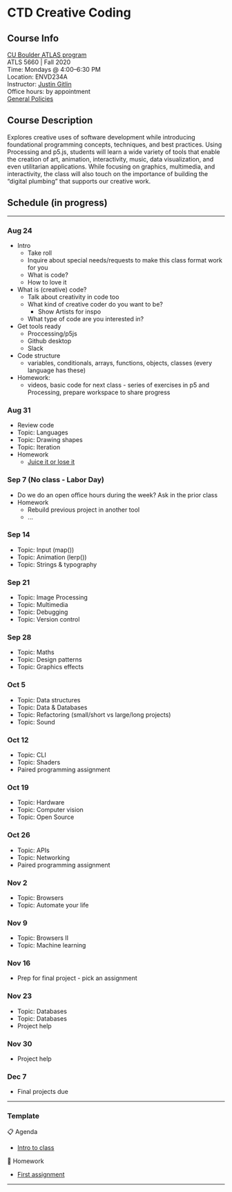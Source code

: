 # CTD Creative Coding

## Course Info

[CU Boulder ATLAS program](https://www.colorado.edu/atlas/academics/graduate/ms-technology-media-society) <br>
ATLS 5660 | Fall 2020 <br>
Time: Mondays @ 4:00–6:30 PM <br>
Location: ENVD234A <br>
Instructor: [Justin Gitlin](https://cacheflowe.com) <br>
Office hours: by appointment <br>
[General Policies](./docs/policies.md)

## Course Description

Explores creative uses of software development while introducing foundational programming concepts, techniques, and best practices. Using Processing and p5.js, students will learn a wide variety of tools that enable the creation of art, animation, interactivity, music, data visualization, and even utilitarian applications. While focusing on graphics, multimedia, and interactivity, the class will also touch on the importance of building the “digital plumbing” that supports our creative work.

## Schedule (in progress)

---

### Aug 24
* Intro
  * Take roll
  * Inquire about special needs/requests to make this class format work for you
  * What is code?
  * How to love it
* What is (creative) code?
  * Talk about creativity in code too
  * What kind of creative coder do you want to be?
    * Show Artists for inspo
  * What type of code are you interested in?
* Get tools ready
  * Proccessing/p5js
  * Github desktop
  * Slack
* Code structure
  * variables, conditionals, arrays, functions, objects, classes (every language has these)
* Homework: 
  * videos, basic code for next class - series of exercises in p5 and Processing, prepare workspace to share progress
### Aug 31
* Review code
* Topic: Languages
* Topic: Drawing shapes
* Topic: Iteration
* Homework
  * [Juice it or lose it](https://www.youtube.com/watch?v=Fy0aCDmgnxg)
### Sep 7 (No class - Labor Day)
* Do we do an open office hours during the week? Ask in the prior class
* Homework
  * Rebuild previous project in another tool
  * ...
### Sep 14
* Topic: Input (map())
* Topic: Animation (lerp())
* Topic: Strings & typography
### Sep 21
* Topic: Image Processing
* Topic: Multimedia
* Topic: Debugging
* Topic: Version control
### Sep 28
* Topic: Maths
* Topic: Design patterns
* Topic: Graphics effects
### Oct 5
* Topic: Data structures
* Topic: Data & Databases
* Topic: Refactoring (small/short vs large/long projects)
* Topic: Sound
### Oct 12
* Topic: CLI
* Topic: Shaders
* Paired programming assignment
### Oct 19
* Topic: Hardware
* Topic: Computer vision
* Topic: Open Source
### Oct 26
* Topic: APIs
* Topic: Networking
* Paired programming assignment
### Nov 2
* Topic: Browsers
* Topic: Automate your life
### Nov 9
* Topic: Browsers II
* Topic: Machine learning
### Nov 16
* Prep for final project - pick an assignment
### Nov 23
* Topic: Databases
* Topic: Databases
* Project help
### Nov 30
* Project help
### Dec 7
* Final projects due

---

### Template

📋 Agenda

- [Intro to class](./classes/01-jan-13.md)

📝 Homework

- [First assignment](./classes/01-jan-13.md#homework)

---
